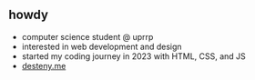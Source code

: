 ## howdy

- computer science student @ uprrp
- interested in web development and design
- started my coding journey in 2023 with HTML, CSS, and JS
- [desteny.me](https://desteny.me)
